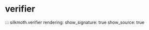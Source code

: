 # verifier

::: silkmoth.verifier
    rendering:
      show_signature: true
      show_source: true
